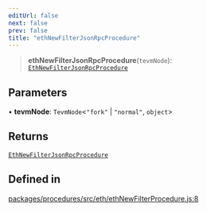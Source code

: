 ```yaml
---
editUrl: false
next: false
prev: false
title: "ethNewFilterJsonRpcProcedure"
---
```


> **ethNewFilterJsonRpcProcedure**(`tevmNode`): [`EthNewFilterJsonRpcProcedure`](/reference/tevm/procedures/type-aliases/ethnewfilterjsonrpcprocedure/)

## Parameters

• **tevmNode**: `TevmNode`\<`"fork"` \| `"normal"`, `object`\>

## Returns

[`EthNewFilterJsonRpcProcedure`](/reference/tevm/procedures/type-aliases/ethnewfilterjsonrpcprocedure/)

## Defined in

[packages/procedures/src/eth/ethNewFilterProcedure.js:8](https://github.com/evmts/tevm-monorepo/blob/main/packages/procedures/src/eth/ethNewFilterProcedure.js#L8)
